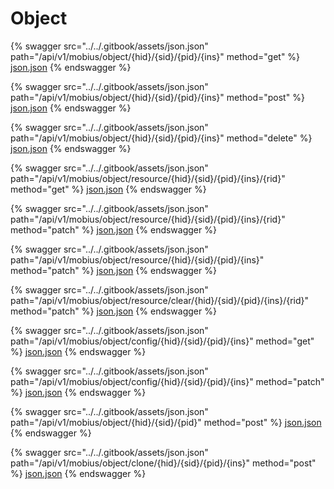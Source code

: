 # Object

{% swagger src="../../.gitbook/assets/json.json" path="/api/v1/mobius/object/{hid}/{sid}/{pid}/{ins}" method="get" %}
[json.json](../../.gitbook/assets/json.json)
{% endswagger %}

{% swagger src="../../.gitbook/assets/json.json" path="/api/v1/mobius/object/{hid}/{sid}/{pid}/{ins}" method="post" %}
[json.json](../../.gitbook/assets/json.json)
{% endswagger %}

{% swagger src="../../.gitbook/assets/json.json" path="/api/v1/mobius/object/{hid}/{sid}/{pid}/{ins}" method="delete" %}
[json.json](../../.gitbook/assets/json.json)
{% endswagger %}

{% swagger src="../../.gitbook/assets/json.json" path="/api/v1/mobius/object/resource/{hid}/{sid}/{pid}/{ins}/{rid}" method="get" %}
[json.json](../../.gitbook/assets/json.json)
{% endswagger %}

{% swagger src="../../.gitbook/assets/json.json" path="/api/v1/mobius/object/resource/{hid}/{sid}/{pid}/{ins}/{rid}" method="patch" %}
[json.json](../../.gitbook/assets/json.json)
{% endswagger %}

{% swagger src="../../.gitbook/assets/json.json" path="/api/v1/mobius/object/resource/{hid}/{sid}/{pid}/{ins}" method="patch" %}
[json.json](../../.gitbook/assets/json.json)
{% endswagger %}

{% swagger src="../../.gitbook/assets/json.json" path="/api/v1/mobius/object/resource/clear/{hid}/{sid}/{pid}/{ins}/{rid}" method="patch" %}
[json.json](../../.gitbook/assets/json.json)
{% endswagger %}

{% swagger src="../../.gitbook/assets/json.json" path="/api/v1/mobius/object/config/{hid}/{sid}/{pid}/{ins}" method="get" %}
[json.json](../../.gitbook/assets/json.json)
{% endswagger %}

{% swagger src="../../.gitbook/assets/json.json" path="/api/v1/mobius/object/config/{hid}/{sid}/{pid}/{ins}" method="patch" %}
[json.json](../../.gitbook/assets/json.json)
{% endswagger %}

{% swagger src="../../.gitbook/assets/json.json" path="/api/v1/mobius/object/{hid}/{sid}/{pid}" method="post" %}
[json.json](../../.gitbook/assets/json.json)
{% endswagger %}

{% swagger src="../../.gitbook/assets/json.json" path="/api/v1/mobius/object/clone/{hid}/{sid}/{pid}/{ins}" method="post" %}
[json.json](../../.gitbook/assets/json.json)
{% endswagger %}
